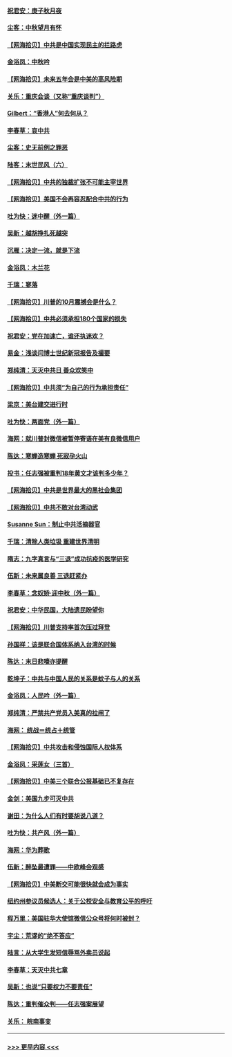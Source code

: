 #### [祝君安：庚子秋月夜](../pages/nsc993/n12445870.md?t=10020951) 
#### [尘客：中秋望月有怀](../pages/nsc993/n12444632.md?t=10020951) 
#### [【网海拾贝】中共是中国实现民主的拦路虎](../pages/nsc993/n12443573.md?t=10020951) 
#### [金浴凤：中秋吟](../pages/nsc993/n12441773.md?t=10020951) 
#### [【网海拾贝】未来五年会是中美的高风险期](../pages/nsc993/n12440760.md?t=10020951) 
#### [关乐：重庆会谈（又称“重庆谈判”）](../pages/nsc993/n12437525.md?t=10020951) 
#### [Gilbert：“香港人”何去何从？](../pages/nsc993/n12435894.md?t=10020951) 
#### [李春草：哀中共](../pages/nsc993/n12435874.md?t=10020951) 
#### [尘客：史无前例之罪恶](../pages/nsc993/n12435762.md?t=10020951) 
#### [陆客：末世民风（六）](../pages/nsc993/n12435354.md?t=10020951) 
#### [【网海拾贝】中共的独裁扩张不可能主宰世界](../pages/nsc993/n12435151.md?t=10020951) 
#### [【网海拾贝】美国不会再容忍配合中共的行为](../pages/nsc993/n12433808.md?t=10020951) 
#### [吐为快：迷中醒（外一篇）](../pages/nsc993/n12433585.md?t=10020951) 
#### [吴新：越胡挣扎死越突](../pages/nsc993/n12433562.md?t=10020951) 
#### [沉雁：决定一流，就是下流](../pages/nsc993/n12432128.md?t=10020951) 
#### [金浴凤：木兰花](../pages/nsc993/n12432124.md?t=10020951) 
#### [千瑞：寥落](../pages/nsc993/n12432071.md?t=10020951) 
#### [【网海拾贝】川普的10月震撼会是什么？](../pages/nsc993/n12431624.md?t=10020951) 
#### [【网海拾贝】中共必须承担180个国家的损失](../pages/nsc993/n12428893.md?t=10020951) 
#### [祝君安：党在加速亡，谁还执迷欢？](../pages/nsc993/n12428652.md?t=10020951) 
#### [易金：浅谈闫博士世纪新冠报告及撮要](../pages/nsc993/n12426822.md?t=10020951) 
#### [郑纯清：天灭中共日 善众欢笑中](../pages/nsc993/n12426784.md?t=10020951) 
#### [【网海拾贝】中共须“为自己的行为承担责任”](../pages/nsc993/n12426067.md?t=10020951) 
#### [梁京：美台建交进行时](../pages/nsc993/n12424066.md?t=10020951) 
#### [吐为快：两面党（外一篇）](../pages/nsc993/n12424043.md?t=10020951) 
#### [海网：就川普封微信被暂停寄语在美有良微信用户](../pages/nsc993/n12424021.md?t=10020951) 
#### [陈达：寒蝉造寒蝉 死寂孕火山](../pages/nsc993/n12423958.md?t=10020951) 
#### [投书：任志强被重判18年黄文才该判多少年？](../pages/nsc993/n12423672.md?t=10020951) 
#### [【网海拾贝】中共是世界最大的黑社会集团](../pages/nsc993/n12423543.md?t=10020951) 
#### [【网海拾贝】中共不敢对台湾动武](../pages/nsc993/n12421418.md?t=10020951) 
#### [Susanne Sun：制止中共活摘器官](../pages/nsc993/n12419654.md?t=10020951) 
#### [千瑞：清除人类垃圾 重建世界清明](../pages/nsc993/n12419414.md?t=10020951) 
#### [隋志：九字真言与“三退”成功抗疫的医学研究](../pages/nsc993/n12419248.md?t=10020951) 
#### [伍新：未来属良善 三退赶紧办](../pages/nsc993/n12418496.md?t=10020951) 
#### [李春草：念奴娇·迎中秋（外一篇）](../pages/nsc993/n12418465.md?t=10020951) 
#### [祝君安：中华民国，大陆遗民盼望你](../pages/nsc993/n12418089.md?t=10020951) 
#### [【网海拾贝】川普支持率首次压过拜登](../pages/nsc993/n12418050.md?t=10020951) 
#### [孙国祥：该是联合国体系纳入台湾的时候](../pages/nsc993/n12417369.md?t=10020951) 
#### [陈达：末日悲嚎亦提醒](../pages/nsc993/n12416736.md?t=10020951) 
#### [乾坤子：中共与中国人民的关系是蚊子与人的关系](../pages/nsc993/n12416632.md?t=10020951) 
#### [金浴凤：人民吟（外一篇）](../pages/nsc993/n12416567.md?t=10020951) 
#### [郑纯清：严禁共产党员入美真的拉闸了](../pages/nsc993/n12416550.md?t=10020951) 
#### [海网： 统战＝统占＋统管](../pages/nsc993/n12416404.md?t=10020951) 
#### [【网海拾贝】中共攻击和侵蚀国际人权体系](../pages/nsc993/n12416250.md?t=10020951) 
#### [金浴凤：采莲女（三首）](../pages/nsc993/n12415517.md?t=10020951) 
#### [【网海拾贝】中美三个联合公报基础已不复存在](../pages/nsc993/n12415054.md?t=10020951) 
#### [金剑：美国九步可灭中共](../pages/nsc993/n12413183.md?t=10020951) 
#### [谢田：为什么人们有时要胡说八道？](../pages/nsc993/n12411861.md?t=10020951) 
#### [吐为快：共产风（外一篇）](../pages/nsc993/n12411761.md?t=10020951) 
#### [海网：华为葬歌](../pages/nsc993/n12410381.md?t=10020951) 
#### [伍新：醉坠最遭罪——中欧峰会观感](../pages/nsc993/n12410364.md?t=10020951) 
#### [【网海拾贝】中美断交可能很快就会成为事实](../pages/nsc993/n12409495.md?t=10020951) 
#### [纽约州参议员候选人：关于公校安全与教育公平的呼吁](../pages/nsc993/n12409228.md?t=10020951) 
#### [程万里：美国驻华大使馆微信公众号将何时被封？](../pages/nsc993/n12407397.md?t=10020951) 
#### [宇尘：荒谬的“绝不答应”](../pages/nsc993/n12407360.md?t=10020951) 
#### [陆言：从大学生发短信辱骂外卖员说起](../pages/nsc993/n12407285.md?t=10020951) 
#### [李春草：天灭中共七章](../pages/nsc993/n12406988.md?t=10020951) 
#### [吴新：也说“只要权力不要责任”](../pages/nsc993/n12406966.md?t=10020951) 
#### [陈达：重判催众判——任志强案展望](../pages/nsc993/n12404540.md?t=10020951) 
#### [关乐： 皖南事变](../pages/nsc993/n12404288.md?t=10020951) 

----
#### [ >>> 更早内容 <<< ](../indexes/nsc993-earlier.md)
